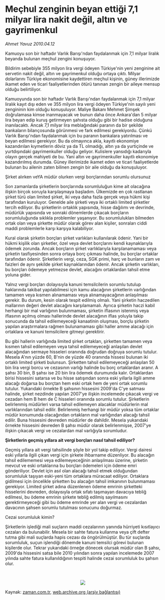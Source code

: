 # Meçhul zenginin beyan ettiği 7,1 milyar lira nakit değil, altın ve gayrimenkul

*Ahmet  Yavuz 2010.04.12*

<td class="columnist-detail">
<p>Kamuoyu son bir haftadır Varlık Barışı'ndan faydalanmak için 7,1 milyar liralık beyanda bulunan meçhul zengini konuşuyor.</p>
<p>
<div id="haberMetinDiv">
<p>Bildirim sebebiyle 355 milyon lira vergi ödeyen Türkiye'nin yeni zenginine ait servetin nakit değil, altın ve gayrimenkul olduğu ortaya çıktı. Milyar dolarlarını Türkiye ekonomisine kaydettiren meçhul kişinin, güney illerimizde ikamet eden ve ticari faaliyetlerinden ötürü tanınan zengin bir aileye mensup olduğu belirtiliyor.
<p>Kamuoyunda son bir haftadır Varlık Barışı'ndan faydalanmak için 7,1 milyar liralık kayıt dışı eden ve 355 milyon lira vergi ödeyen Türkiye'nin sayılı yeni zengininin kim olduğu konuşuluyor. Maliye Bakanı Mehmet Şimşek doğrulamasa kimse inanmayacak ve bunun daha önce Ankara'dan 5 milyar lira beyan edip kuruş getirmeyen şahısta olduğu gibi bir hadise olduğuna inanılacaktı. Ancak 7,1 milyar lira meblağındaki paranın da bir şekilde bankaların bilançosunda görünmesi ve fark edilmesi gerekiyordu. Çünkü Varlık Barışı'ndan faydalanmak için bu paranın bankalara yatırılması ve beyan edilmesi gerekiyor. Bu da olmayınca akla, kayıtlı ekonomiye kazandırılan kıymetlerin döviz ya da TL olmadığı, altın ya da yurtiçinde ve yurtdışındaki gayrimenkuller olduğu geliyor. Kulislere yansıdığı kadarıyla olayın gerçek mahiyeti de bu. Yani altın ve gayrimenkuller kayıtlı ekonomiye kazandırılmış durumda. Güney illerimizde ikamet eden ve ticari faaliyetlerde bulunan bu ailenin zaten bilinen zengin bir aile olduğu da konuşuluyor.
<p>Şirket alırken veYA müdür olurken vergi borçlarından sorumlu olursunuz
<p>Son zamanlarda şirketlerin borçlarında sorumluluğun kime ait olacağına ilişkin birçok soruyla karşılaşmaya başladım. Ülkemizde en çok rastlanan şirket türü olan limited şirket, iki veya daha fazla gerçek veya hükmi kişi tarafından kuruluyor. Genelde aile şirketi veya iki ortaklı limited şirketler tercih ediliyor. Bu şirketlerin ortaklık yapısında, hisse dağılımı ve devrinde, müdürlük yapısında ve sonraki dönemlerde çıkacak borçların sorumluluğunda sıklıkla problemler yaşanıyor. Bu sorumlulukları bilmeden ortak olan veya şirkette müdür olarak görev alan kişiler, sonraları ciddi maddi problemlerle karşı karşıya kalabiliyor.
<p>Kural olarak şirketin borçları şirket varlıkları kullanılarak ödenir. Yani bir hükmi kişilik olan şirketler, özel veya devlet borçlarını kendi kaynaklarıyla ödemek zorunda. Ancak borçların şirket varlıklarıyla karşılanamaması veya şirketin tasfiyesinden sonra ortaya borç çıkması halinde, bu borçlar ortaklar tarafından ödenir. Şirketlerin vergi, ceza, SGK primi, harç ve bunların zam ve faizleri de aynı şekilde şirket kaynaklarından ödenir. Ancak şirketin varlıkları, bu borçları ödemeye yetmezse devlet, alacağını ortaklardan tahsil etme yoluna gider.
<p>Yalnız vergi borçları dolayısıyla kanuni temsilcilerin sorumlu tutulup haklarında takibat yapılabilmesi için kamu alacağının şirketlerin varlığından tamamen veya kısmen alınamaması veya alınamayacağının anlaşılması gerekir. Bu durum, kesin olarak tespit edilmiş olmalı. Yani şirketin haczedilen mallarının değeri devlet alacağını karşılamamalı. Ayrıca şirketin haczi kabil herhangi bir mal varlığının bulunmaması, şirketin iflasının istenmiş veya iflasının açılmış olması hallerinde devlet alacağının iflas yoluyla takip sonucunda da tahsil edilemeyeceği kanaatinin oluşması, borçlu şirketin yapılan araştırmalara rağmen bulunamaması gibi haller amme alacağı için ortaklara ve kanuni temsilcilere gitmeyi gerektirir.
<p>Bu gibi hallerin varlığında limited şirket ortakları, şirketten tamamen veya kısmen tahsil edilemeyen veya tahsil edilemeyeceği anlaşılan devlet alacağından sermaye hisseleri oranında doğrudan doğruya sorumlu tutulur. Mesela A'nın yüzde 60, B'nin de yüzde 40 oranında hissesi bulunan iki ortaklı limited şirketi bulunsun. Şirketten tahsil edilemeyeceği anlaşılan 50 bin lira vergi borcu ve cezasının varlığı halinde bu borç ortaklardan aranır. A şahsı 30 bin, B şahsı ise 20 bin lira ödemek durumunda kalır. Ortaklardan birisi hissesini satarsa ve bu hisse satışından sonra eski yıllarla ilgili amme alacağı doğarsa bu borçtan hem eski ortak hem de yeni ortak sorumlu tutulur. Yukarıdaki örnekte B şahsının hissesini 2009'da C'ye satması halinde, şirket nezdinde yapılan 2007'ye ilişkin incelemede çıkacak vergi ve cezadan hem B hem de C hisseleri oranında sorumlu tutulur. Şirketlerin belirlenmiş müdürleri varsa tahsil edilemeyen alacaklar müdürlerin mal varlıklarından tahsil edilir. Belirlenmiş herhangi bir müdür yoksa tüm ortaklar müdür konumunda olacağından ortakların mal varlığından alacağı tahsil edilir. Buna hissesini devreden müdürler de dahildir. Mesela yukarıdaki örnekte hissesini devreden B şahsı müdür olarak belirlenmişse, 2007'ye ilişkin çıkacak vergi ve cezalardan mal varlığıyla sorumludur.
<p><b>Şirketlerin geçmiş yıllara ait vergi borçları nasıl tahsil ediliyor?</b>
<p>Geçmiş yıllara ait vergi tahsilinde şöyle bir yol takip ediliyor. Vergi dairesi eski yıllarla ilgili çıkan vergi için şirkete ihbarname düzenliyor. Bu alacağın tahsil edilememesi veya edilemeyeceğinin anlaşılması üzerine, şirketin mevcut ve eski ortaklarına bu borçları ödemeleri için ödeme emri gönderiliyor. Devlet için asıl olan alacağı tahsil etmek olduğundan sorumluluk taşıyan eski-yeni tüm ortaklara müracaat ediliyor. Ortaklara gidilmesi için öncelikle şirketten bu alacağın tahsil imkanının bulunmaması gerekiyor. Limited şirket adına düzenlenen ödeme emrinin şirketteki hisselerini devreden, dolayısıyla ortak sıfatı taşımayan davacıya tebliğ edilmesi, bu ödeme emrinin şirkete tebliğ edilmiş sayılmasını gerektirmeyeceği gibi bu ödeme emrinde yer alan vergi ve cezalardan davacının şahsen sorumlu tutulması sonucunu doğurmaz.
<p>Cezai sorumluluk kimin?
<p>Şirketlerin işlediği mali suçların maddi cezalarının yanında hürriyeti kısıtlayıcı cezaları da bulunabilir. Mesela bir sahte fatura kullanma veya çift defter tutma gibi mali suçlarda hapis cezası da öngörülmüştür. Bu tür suçlarda sorumluluk, suçun işlendiği dönemde kanuni temsilci görevi bulunan kişilerde olur. Tekrar yukarıdaki örneğe dönecek olursak müdür olan B şahsı, 2009'da hissesini satsa bile 2010 yılından sonra yapılan incelemede 2007 yılında sahte fatura kullanıldığının tespiti halinde cezai sorumluluk bu şahsın olur. 
<p><br/>
<p><p align="center"><img border="0" src="http://web.archive.org/web/20110106012601im_/http://medya.zaman.com.tr/2010/04/12/vergi.jpg"/>
</p></p></p></p></p></p></p></p></p></p></p></p></p></p></div>
</p>
<a href="http://web.archive.org/web/20110106012601/mailto:ahmet.yavuz@zaman.com.tr">
</a></td>

Kaynak: [zaman.com.tr](http://zaman.com.tr/yazar.do?yazino=972045), [web.archive.org (arşiv bağlantısı)](http://web.archive.org/web/20110106012601/http://www.zaman.com.tr/yazar.do?yazino=972045)
